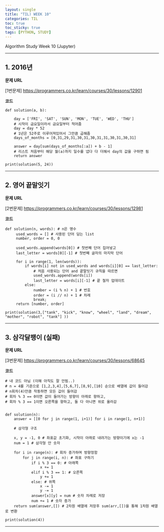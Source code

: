 ```yaml
---
layout: single
title: "TIL) WEEK 10"
categories: TIL
toc: true
toc_sticky: true
tags: [PYTHON, STUDY]
---
```


Algorithm Study Week 10 (Jupyter)

__________________________________________________________________________________

## 1. 2016년

__문제 URL__

[1번문제] <https://programmers.co.kr/learn/courses/30/lessons/12901>

__코드__

```
def solution(a, b):
    
    day = ['FRI', 'SAT', 'SUN', 'MON', 'TUE', 'WED', 'THU']
    # 시작이 금요일이라서 금요일부터 적어줌
    day = day * 52
    # 1년은 52주로 이루어져있어서 그만큼 곱해줌
    days_of_months = [0,31,29,31,30,31,30,31,31,30,31,30,31]
    
    answer = day[sum(days_of_months[:a]) + b - 1]
    # 리스트 처음부터 해당 월(a)까지 일수를 냅다 다 더해서 day의 값을 구하면 됨
    return answer

print(solution(5, 24))
```
__________________________________________________________________________________

## 2. 영어 끝말잇기

__문제 URL__

[2번문제] <https://programmers.co.kr/learn/courses/30/lessons/12981>

__코드__

```
def solution(n, words): # n은 명수
     used_words = [] # 사용된 단어 담는 list
     number, order = 0, 0
    
     used_words.append(words[0]) # 첫번째 단어 집어넣고
     last_letter = words[0][-1] # 첫번째 글자의 마지막 단어
     
     for i in range(1, len(words)):
         if words[i] not in used_words and words[i][0] == last_letter:
             # 처음 사용되는 단어 and 끝말잇기 규칙을 따르면
             used_words.append(words[i])
             last_letter = words[i][-1] # 끝 철자 업데이트
         else:
             number = (i % n) + 1 # 번호
             order = (i // n) + 1 # 차례
             break;
     return [number, order]

print(solution(3,["tank", "kick", "know", "wheel", "land", "dream", "mother", "robot", "tank"] ))
```
__________________________________________________________________________________

## 3. 삼각달팽이 (실패)

__문제 URL__

[3번문제] <https://programmers.co.kr/learn/courses/30/lessons/68645>

__코드__

```
# 내 코드 아님 (이해 아직도 잘 안됨..)
# n = 4를 기준으로 [1,2,3,4],[5,6,7],[8,9],[10] 순으로 배열에 값이 들어감
# n회차(4)만큼 작동하면 모든 값이 들어감
# 회차 % 3 == 0이면 값이 들어가는 방향이 아래로 향하고,
# 회차 % 3 == 1이면 오른쪽을 향하고, 둘 다 아니면 위로 올라감


def solution(n):
    answer = [[0 for j in range(1, i+1)] for i in range(1, n+1)]
    
    # 삼각형 구조

    x, y = -1, 0 # 좌표값 초기화, 시작이 아래로 내려가는 방향이기에 x는 -1
    num = 1 # 삼각형 안 숫자

    for i in range(n): # 회차 증가하며 방향정함
        for j in range(i, n): # 좌표 구하기
            if i % 3 == 0: # 아래쪽
                x += 1
            elif i % 3 == 1: # 오른쪽
                y += 1
            else: # 위쪽
                x -= 1
                y -= 1
            answer[x][y] = num # 숫자 차례로 저장
            num += 1 # 숫자 증가
    return sum(answer,[]) # 2차원 배열에 저장후 sum(arr,[])을 통해 1차원 배열로 변환

print(solution(4))
```
__________________________________________________________________________________

